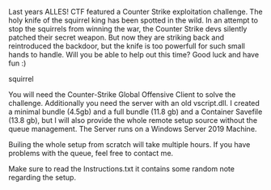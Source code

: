 Last years ALLES! CTF featured a Counter Strike exploitation challenge. The holy knife of the squirrel king has been spotted in the wild. In an attempt to stop the squirrels from winning the war, the Counter Strike devs silently patched their secret weapon. But now they are striking back and reintroduced the backdoor, but the knife is too powerfull for such small hands to handle. Will you be able to help out this time? Good luck and have fun :)

squirrel

You will need the Counter-Strike Global Offensive Client to solve the challenge. Additionally you need the server with an old vscript.dll. I created a minimal bundle (4.5gb) and a full bundle (11.8 gb) and a Container Savefile (13.8 gb), but I will also provide the whole remote setup source without the queue management. The Server runs on a Windows Server 2019 Machine.

Builing the whole setup from scratch will take multiple hours. If you have problems with the queue, feel free to contact me.

Make sure to read the Instructions.txt it contains some random note regarding the setup.
